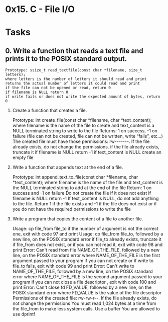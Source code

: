 # 0x15. C - File I/O
# Tasks
## 0. Write a function that reads a text file and prints it to the POSIX standard output.

	Prototype: ssize_t read_textfile(const char *filename, size_t letters);
	where letters is the number of letters it should read and print
	returns the actual number of letters it could read and print
	if the file can not be opened or read, return 0
	if filename is NULL return 0
	if write fails or does not write the expected amount of bytes, return 0 
 1. Create a function that creates a file.

	Prototype: int create_file(const char *filename, char *text_content);
	where filename is the name of the file to create and text_content is a NULL terminated string to write to the file
	Returns: 1 on success, -1 on failure (file can not be created, file can not be written, write “fails”, etc…)
	The created file must have those permissions: rw-------. If the file already exists, do not change the permissions.
	if the file already exists, truncate it
	if filename is NULL return -1
	if text_content is NULL create an empty file
 2. Write a function that appends text at the end of a file.

	Prototype: int append_text_to_file(const char *filename, char *text_content);
	where filename is the name of the file and text_content is the NULL terminated string to add at the end of the file
	Return: 1 on success and -1 on failure
	Do not create the file if it does not exist
	If filename is NULL return -1
	If text_content is NULL, do not add anything to the file. Return 1 if the file exists and -1 if the file does not exist or if you do not have the required permissions to write the file
 3. Write a program that copies the content of a file to another file.

	Usage: cp file_from file_to
	if the number of argument is not the correct one, exit with code 97 and print Usage: cp file_from file_to, followed by a new line, on the POSIX standard error
	if file_to already exists, truncate it
	if file_from does not exist, or if you can not read it, exit with code 98 and print Error: Can't read from file NAME_OF_THE_FILE, followed by a new line, on the POSIX standard error
	where NAME_OF_THE_FILE is the first argument passed to your program
	if you can not create or if write to file_to fails, exit with code 99 and print Error: Can't write to NAME_OF_THE_FILE, followed by a new line, on the POSIX standard error
	where NAME_OF_THE_FILE is the second argument passed to your program
	if you can not close a file descriptor , exit with code 100 and print Error: Can't close fd FD_VALUE, followed by a new line, on the POSIX standard error
	where FD_VALUE is the value of the file descriptor
	Permissions of the created file: rw-rw-r--. If the file already exists, do not change the permissions
	You must read 1,024 bytes at a time from the file_from to make less system calls. Use a buffer
	You are allowed to use dprintf

